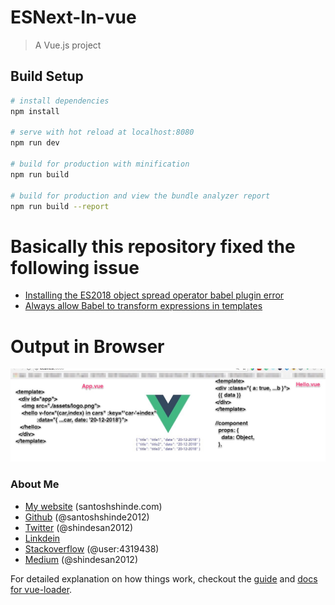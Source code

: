 # ESNext-In-vue

> A Vue.js project

## Build Setup

``` bash
# install dependencies
npm install

# serve with hot reload at localhost:8080
npm run dev

# build for production with minification
npm run build

# build for production and view the bundle analyzer report
npm run build --report
```

# Basically this repository fixed the following issue

* [Installing the ES2018 object spread operator babel plugin error](https://stackoverflow.com/questions/49064867/installing-the-es2018-object-spread-operator-babel-plugin-error)
* [Always allow Babel to transform expressions in templates](https://github.com/vuejs/vue/issues/6307)

# Output in Browser
![alt text](https://raw.githubusercontent.com/santoshshinde2012/ESNext-In-vue/master/static/es-next-output.jpg)

### About Me

 * [My website](http://santoshshinde.com/) (santoshshinde.com)
 * [Github](https://github.com/santoshshinde2012) (@santoshshinde2012)
 * [Twitter](https://twitter.com/shindesan2012) (@shindesan2012)
 * [Linkdein](https://www.linkedin.com/in/santosh-shinde-54454635)
 * [Stackoverflow](https://stackoverflow.com/users/4319438/santosh-shinde)  (@user:4319438)
 * [Medium](https://medium.com/@shindesan2012) (@shindesan2012)


For detailed explanation on how things work, checkout the [guide](http://vuejs-templates.github.io/webpack/) and [docs for vue-loader](http://vuejs.github.io/vue-loader).
